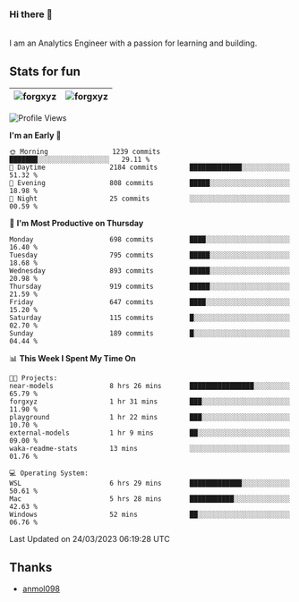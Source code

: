 ### Hi there 👋
<br>
I am an Analytics Engineer with a passion for learning and building.

## Stats for fun

| <img align="center" src="https://github-readme-streak-stats.herokuapp.com/?user=forgxyz&theme=tokyonight" alt="forgxyz" /> | <img align="center" src="https://github-readme-stats.vercel.app/api?username=forgxyz&theme=tokyonight&show_icons=true" alt="forgxyz" /> |
| ------------- |------------- |

<!--START_SECTION:waka-->
![Profile Views](http://img.shields.io/badge/Profile%20Views-151-blue)

**I'm an Early 🐤** 

```text
🌞 Morning                1239 commits        ███████░░░░░░░░░░░░░░░░░░   29.11 % 
🌆 Daytime                2184 commits        █████████████░░░░░░░░░░░░   51.32 % 
🌃 Evening                808 commits         █████░░░░░░░░░░░░░░░░░░░░   18.98 % 
🌙 Night                  25 commits          ░░░░░░░░░░░░░░░░░░░░░░░░░   00.59 % 
```
📅 **I'm Most Productive on Thursday** 

```text
Monday                   698 commits         ████░░░░░░░░░░░░░░░░░░░░░   16.40 % 
Tuesday                  795 commits         █████░░░░░░░░░░░░░░░░░░░░   18.68 % 
Wednesday                893 commits         █████░░░░░░░░░░░░░░░░░░░░   20.98 % 
Thursday                 919 commits         █████░░░░░░░░░░░░░░░░░░░░   21.59 % 
Friday                   647 commits         ████░░░░░░░░░░░░░░░░░░░░░   15.20 % 
Saturday                 115 commits         █░░░░░░░░░░░░░░░░░░░░░░░░   02.70 % 
Sunday                   189 commits         █░░░░░░░░░░░░░░░░░░░░░░░░   04.44 % 
```


📊 **This Week I Spent My Time On** 

```text
🐱‍💻 Projects: 
near-models              8 hrs 26 mins       ████████████████░░░░░░░░░   65.79 % 
forgxyz                  1 hr 31 mins        ███░░░░░░░░░░░░░░░░░░░░░░   11.90 % 
playground               1 hr 22 mins        ███░░░░░░░░░░░░░░░░░░░░░░   10.70 % 
external-models          1 hr 9 mins         ██░░░░░░░░░░░░░░░░░░░░░░░   09.00 % 
waka-readme-stats        13 mins             ░░░░░░░░░░░░░░░░░░░░░░░░░   01.76 % 

💻 Operating System: 
WSL                      6 hrs 29 mins       █████████████░░░░░░░░░░░░   50.61 % 
Mac                      5 hrs 28 mins       ███████████░░░░░░░░░░░░░░   42.63 % 
Windows                  52 mins             ██░░░░░░░░░░░░░░░░░░░░░░░   06.76 % 
```


 Last Updated on 24/03/2023 06:19:28 UTC
<!--END_SECTION:waka-->

## Thanks
 - [anmol098](https://github.com/anmol098/waka-readme-stats/)
